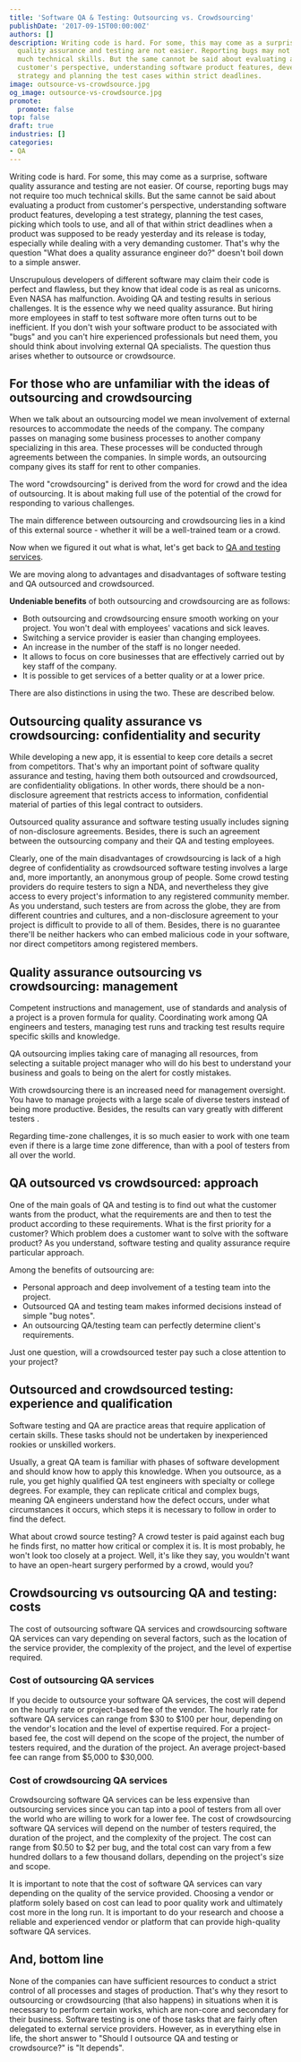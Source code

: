 ```yaml
---
title: 'Software QA & Testing: Outsourcing vs. Crowdsourcing'
publishDate: '2017-09-15T00:00:00Z'
authors: []
description: Writing code is hard. For some, this may come as a surprise, software
  quality assurance and testing are not easier. Reporting bugs may not require too
  much technical skills. But the same cannot be said about evaluating a product from
  customer's perspective, understanding software product features, developing a test
  strategy and planning the test cases within strict deadlines.
image: outsource-vs-crowdsource.jpg
og_image: outsource-vs-crowdsource.jpg
promote:
  promote: false
top: false
draft: true
industries: []
categories:
- QA
---
```


Writing code is hard. For some, this may come as a surprise, software quality assurance and testing are not easier. Of course, reporting bugs may not require too much technical skills. But the same cannot be said about evaluating a product from customer's perspective, understanding software product features, developing a test strategy, planning the test cases, picking which tools to use, and all of that within strict deadlines when a product was supposed to be ready yesterday and its release is today, especially while dealing with a very demanding customer. That's why the question "What does a quality assurance engineer do?" doesn't boil down to a simple answer.

Unscrupulous developers of different software may claim their code is perfect and flawless, but they know that ideal code is as real as unicorns. Even NASA has malfunction. Avoiding QA and testing results in serious challenges. It is the essence why we need quality assurance. But hiring more employees in staff to test software more often turns out to be inefficient. If you don't wish your software product to be associated with "bugs" and you can't hire experienced professionals but need them, you should think about involving external QA specialists. The question thus arises whether to outsource or crowdsource.

## For those who are unfamiliar with the ideas of outsourcing and crowdsourcing

When we talk about an outsourcing model we mean involvement of external resources to accommodate the needs of the company. The company passes on managing some business processes to another company specializing in this area. These processes will be conducted through agreements between the companies. In simple words, an outsourcing company gives its staff for rent to other companies.

The word "crowdsourcing" is derived from the word for crowd and the idea of outsourcing. It is about making full use of the potential of the crowd for responding to various challenges.

The main difference between outsourcing and crowdsourcing lies in a kind of this external source - whether it will be a well-trained team or a crowd.

Now when we figured it out what is what, let's get back to [QA and testing services](https://anadea.info/services/quality-assurance).

We are moving along to advantages and disadvantages of software testing and QA outsourced and crowdsourced.

**Undeniable benefits** of both outsourcing and crowdsourcing are as follows:
* Both outsourcing and crowdsourcing ensure smooth working on your project. You won't deal with employees' vacations and sick leaves.
* Switching a service provider is easier than changing employees.
* An increase in the number of the staff is no longer needed.
* It allows to focus on core businesses that are effectively carried out by key staff of the company.
* It is possible to get services of a better quality or at a lower price.

There are also distinctions in using the two. These are described below.

## Outsourcing quality assurance vs crowdsourcing: confidentiality and security

While developing a new app, it is essential to keep core details a secret from competitors. That's why an important point of software quality assurance and testing, having them both outsourced and crowdsourced, are confidentiality obligations. In other words, there should be a non-disclosure agreement that restricts access to information, confidential material of parties of this legal contract to outsiders.

Outsourced quality assurance and software testing usually includes signing of non-disclosure agreements. Besides, there is such an agreement between the outsourcing company and their QA and testing employees.

Clearly, one of the main disadvantages of crowdsourcing is lack of a high degree of confidentiality as crowdsourced software testing involves a large and, more importantly, an anonymous group of people. Some crowd testing providers do require testers to sign a NDA, and nevertheless they give access to every project's information to any registered community member. As you understand, such testers are from across the globe, they are from different countries and cultures, and a non-disclosure agreement to your project is difficult to provide to all of them. Besides, there is no guarantee there'll be neither hackers who can embed malicious code in your software, nor direct competitors among registered members.

## Quality assurance outsourcing vs crowdsourcing: management

Competent instructions and management, use of standards and analysis of a project is a proven formula for quality. Coordinating work among QA engineers and testers, managing test runs and tracking test results require specific skills and knowledge.

QA outsourcing implies taking care of managing all resources, from selecting a suitable project manager who will do his best to understand your business and goals to being on the alert for costly mistakes.

With crowdsourcing there is an increased need for management oversight. You have to manage projects with a large scale of diverse testers instead of being more productive. Besides, the results can vary greatly with different testers .

Regarding time-zone challenges, it is so much easier to work with one team even if there is a large time zone difference, than with a pool of testers from all over the world.

## QA outsourced vs crowdsourced: approach

One of the main goals of QA and testing is to find out what the customer wants from the product, what the requirements are and then to test the product according to these requirements. What is the first priority for a customer? Which problem does a customer want to solve with the software product? As you understand, software testing and quality assurance require particular approach.

Among the benefits of outsourcing are:

* Personal approach and deep involvement of a testing team into the project.
* Outsourced QA and testing team makes informed decisions instead of simple "bug notes".
* An outsourcing QA/testing team can perfectly determine client's requirements.

Just one question, will a crowdsourced tester pay such a close attention to your project?

## Outsourced and crowdsourced testing: experience and qualification

Software testing and QA are practice areas that require application of certain skills. These tasks should not be undertaken by inexperienced rookies or unskilled workers.

Usually, a great QA team is familiar with phases of software development and should know how to apply this knowledge. When you outsource, as a rule, you get highly qualified QA test engineers with specialty or college degrees. For example, they can replicate critical and complex bugs, meaning QA engineers understand how the defect occurs, under what circumstances it occurs, which steps it is necessary to follow in order to find the defect.

What about crowd source testing? A crowd tester is paid against each bug he finds first, no matter how critical or complex it is. It is most probably, he won't look too closely at a project. Well, it's like they say, you wouldn't want to have an open-heart surgery performed by a crowd, would you?

## Crowdsourcing vs outsourcing QA and testing: costs

The cost of outsourcing software QA services and crowdsourcing software QA services can vary depending on several factors, such as the location of the service provider, the complexity of the project, and the level of expertise required.

### Cost of outsourcing QA services
If you decide to outsource your software QA services, the cost will depend on the hourly rate or project-based fee of the vendor. The hourly rate for software QA services can range from $30 to $100 per hour, depending on the vendor's location and the level of expertise required. For a project-based fee, the cost will depend on the scope of the project, the number of testers required, and the duration of the project. An average project-based fee can range from $5,000 to $30,000.

### Cost of crowdsourcing QA services
Crowdsourcing software QA services can be less expensive than outsourcing services since you can tap into a pool of testers from all over the world who are willing to work for a lower fee. The cost of crowdsourcing software QA services will depend on the number of testers required, the duration of the project, and the complexity of the project. The cost can range from $0.50 to $2 per bug, and the total cost can vary from a few hundred dollars to a few thousand dollars, depending on the project's size and scope.

It is important to note that the cost of software QA services can vary depending on the quality of the service provided. Choosing a vendor or platform solely based on cost can lead to poor quality work and ultimately cost more in the long run. It is important to do your research and choose a reliable and experienced vendor or platform that can provide high-quality software QA services.

## And, bottom line

None of the companies can have sufficient resources to conduct a strict control of all processes and stages of production. That's why they resort to outsourcing or crowdsourcing (that also happens) in situations when it is necessary to perform certain works, which are non-core and secondary for their business. Software testing is one of those tasks that are fairly often delegated to external service providers. However, as in everything else in life, the short answer to "Should I outsource QA and testing or crowdsource?" is "It depends".
